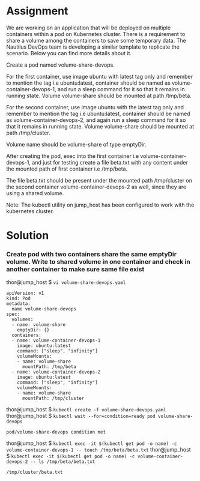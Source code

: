 # Assignment
We are working on an application that will be deployed on multiple containers within a pod on Kubernetes cluster. 
There is a requirement to share a volume among the containers to save some temporary data. The Nautilus DevOps 
team is developing a similar template to replicate the scenario. Below you can find more details about it.


Create a pod named volume-share-devops.

For the first container, use image ubuntu with latest tag only and remember to mention the tag i.e ubuntu:latest, 
container should be named as volume-container-devops-1, and run a sleep command for it so that it remains in 
running state. Volume volume-share should be mounted at path /tmp/beta.

For the second container, use image ubuntu with the latest tag only and remember to mention the tag i.e ubuntu:latest, 
container should be named as volume-container-devops-2, and again run a sleep command for it so that it remains in 
running state. Volume volume-share should be mounted at path /tmp/cluster.

Volume name should be volume-share of type emptyDir.

After creating the pod, exec into the first container i.e volume-container-devops-1, and just for testing create 
a file beta.txt with any content under the mounted path of first container i.e /tmp/beta.

The file beta.txt should be present under the mounted path /tmp/cluster on the second container 
volume-container-devops-2 as well, since they are using a shared volume.

Note: The kubectl utility on jump_host has been configured to work with the kubernetes cluster.

# Solution
### Create pod with two containers share the same emptyDir volume.  Write to shared volume in one container and check in another container to make sure same file exist
thor@jump_host $ `vi volume-share-devops.yaml`
```
apiVersion: v1
kind: Pod
metadata:
  name volume-share-devops
spec:
  volumes:
  - name: volume-share
    emptyDir: {}
  containers:
  - name: volume-container-devops-1
    image: ubuntu:latest
    command: ["sleep", "infinity"]
    volumeMounts:
    - name: volume-share
      mountPath: /tmp/beta
  - name: volume-container-devops-2
    image: ubuntu:latest
    command: ["sleep", "infinity"]
    volumeMounts:
    - name: volume-share
      mountPath: /tmp/cluster
```
thor@jump_host $ `kubectl create -f volume-share-devops.yaml`
thor@jump_host $ `kubectl wait --for=condition=ready pod volume-share-devops`
```
pod/volume-share-devops condition met
```
thor@jump_host $ `kubectl exec -it $(kubectl get pod -o name) -c volume-container-devops-1 -- touch /tmp/beta/beta.txt`
thor@jump_host $ `kubectl exec -it $(kubectl get pod -o name) -c volume-container-devops-2 -- ls /tmp/beta/beta.txt`
```
/tmp/cluster/beta.txt
```
